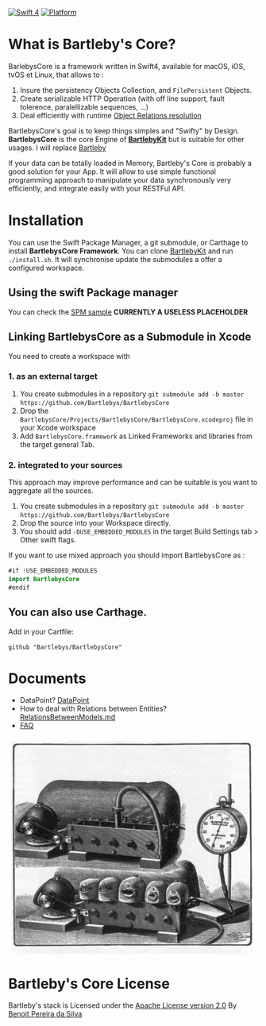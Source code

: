
[![Swift 4](https://img.shields.io/badge/Swift-4.2-orange.svg)](https://swift.org)  [![Platform](https://img.shields.io/badge/platforms-macOS%20∙%20iOS%20∙%20watchOS%20∙%20tvOS∙%20Linux-blue.svg)](https://developer.apple.com/platforms/) 


# What is Bartleby's Core?

BarlebysCore is a framework written in Swift4, available for macOS, iOS, tvOS et Linux, that allows to :

1. Insure the persistency Objects Collection, and `FilePersistent` Objects.
2. Create serializable HTTP Operation (with off line support, fault tolerence, paralellizable sequences, ...)
3. Deal efficiently with runtime [Object Relations resolution](https://github.com/Bartlebys/BartlebysCore/blob/master/Documents/RelationsBetweenModels.md)

BartlebysCore's goal is to keep things simples and "Swifty" by Design.
**BartlebysCore** is the core Engine of  [**BartlebyKit**](https://github.com/Bartlebys/BartlebyKit) but is suitable for other usages. 
I will replace [Bartleby](https://github.com/Bartlebys/Bartleby) 

If your data can be totally loaded in Memory, Bartleby's Core is probably a good solution for your App. It will allow to use simple functional programming approach to manipulate your data synchronously very efficiently, and integrate easily with your RESTFul API.

# Installation

You can use the Swift Package Manager, a git submodule, or Carthage to install **BartlebysCore Framework**.
You can clone [BartlebyKit](https://github.com/BartlebyBartlebyKit) and run `./install.sh`. It will synchronise update the submodules a offer a configured workspace.

## Using the swift Package manager

You can check the [SPM sample](https://github.com/Bartlebys/SPMCoreSample) **CURRENTLY A USELESS PLACEHOLDER**


## Linking BartlebysCore as a Submodule in Xcode

You need to create a workspace with

### 1. as an external target

1. You create submodules in a repository `git submodule add -b master https://github.com/Bartlebys/BartlebysCore` 
2. Drop the `BartlebysCore/Projects/BartlebysCore/BartlebysCore.xcodeproj` file in your Xcode workspace
3. Add `BartlebysCore.framework` as Linked Frameworks and libraries from the target general Tab.

### 2. integrated to your sources

This approach may improve performance and can be suitable is you want to aggregate all the sources.

1. You create submodules in a repository `git submodule add -b master https://github.com/Bartlebys/BartlebysCore` 
2. Drop the source into your Workspace directly.
3. You should add `-DUSE_EMBEDDED_MODULES` in the target Build Settings tab > Other swift flags.


If you want to use mixed approach you should import BartlebysCore as :

```swift
#if !USE_EMBEDDED_MODULES
import BartlebysCore
#endif
```

## You can also use Carthage.

Add in your Cartfile:

```
github "Bartlebys/BartlebysCore"
```

# Documents

- DataPoint? [ DataPoint](Documents/DataPoint.md)
- How to deal with Relations between Entities? [RelationsBetweenModels.md](Documents/RelationsBetweenModels.md)
- [FAQ](Documents/FAQ.md)

![Bartleby's](Documents/assets/bartlebys.jpg)


# Bartleby's Core License

Bartleby's stack is Licensed under the [Apache License version 2.0](LICENSE)
By [Benoit Pereira da Silva](https://Pereira-da-Silva.com)


